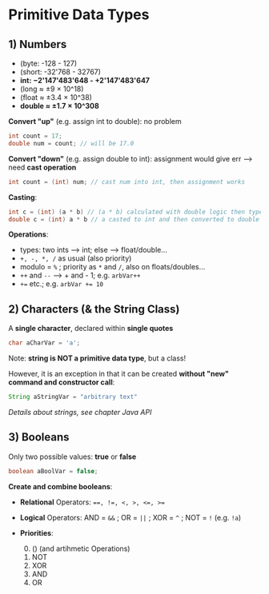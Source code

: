 # Primitive Data Types

## 1) Numbers

- (byte: -128 - 127)
- (short: -32'768 - 32767)
- **int: −2'147'483'648 - +2'147'483'647**
- (long ≈ ±9 × 10^18)
- (float ≈ ±3.4 × 10^38)
- **double ≈ ±1.7 × 10^308**


**Convert "up"** (e.g. assign int to double): no problem
```java
int count = 17;
double num = count; // will be 17.0
```

**Convert "down"** (e.g. assign double to int): assignment would give err --> need **cast operation**
```java
int count = (int) num; // cast num into int, then assignment works
```
**Casting**:
```java
int c = (int) (a * b) // (a * b) calculated with double logic then type-casted to int
double c = (int) a * b // a casted to int and then converted to double through multiplication
```

**Operations**:
- types: two ints --> int; else --> float/double...
- ```+, -, *, /``` as usual (also priority)
- modulo = ```%``` ; priority as ```*``` and ```/```, also on floats/doubles...
- ```++``` and ```--``` --> + and - 1; e.g. ```arbVar++```
- ```+=``` etc.; e.g. ```arbVar += 10```

## 2) Characters (& the String Class)

A **single character**, declared within **single quotes**
```java
char aCharVar = 'a';
```

Note: **string is NOT a primitive data type**, but a class!

However, it is an exception in that it can be created **without "new" command and constructor call**:
```java
String aStringVar = "arbitrary text"
```
*Details about strings, see  chapter Java API*

## 3) Booleans

Only two possible values: **true** or **false**
```java
boolean aBoolVar = false;
```

**Create and combine booleans**:
- **Relational** Operators: ```==, !=, <, >, <=, >=```
- **Logical** Operators: AND = ```&&``` ; OR = ```||``` ; XOR = ```^``` ; NOT = ```!``` (e.g. ```!a```)
- **Priorities**:

    0. () (and artihmetic Operations)
    1. NOT
    2. XOR
    3. AND
    4. OR